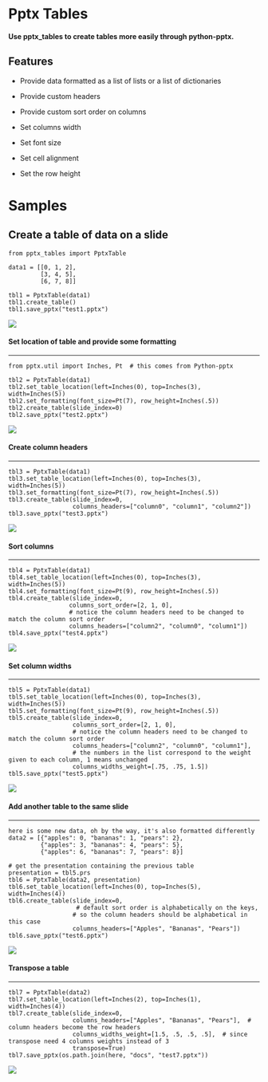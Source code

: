 
# Pptx Tables


#### Use pptx_tables to create tables more easily through python-pptx.


## Features


- Provide data formatted as a list of lists or a list of dictionaries

- Provide custom headers

- Provide custom sort order on columns

- Set columns width

- Set font size

- Set cell alignment

- Set the row height


Samples
=======

Create a table of data on a slide
---------------------------------
```
from pptx_tables import PptxTable

data1 = [[0, 1, 2],
         [3, 4, 5],
         [6, 7, 8]]

tbl1 = PptxTable(data1)
tbl1.create_table()
tbl1.save_pptx("test1.pptx")
```

![](/docs/test1.png)


#### Set location of table and provide some formatting
-------------------------------------------------

```
from pptx.util import Inches, Pt  # this comes from Python-pptx

tbl2 = PptxTable(data1)
tbl2.set_table_location(left=Inches(0), top=Inches(3), width=Inches(5))
tbl2.set_formatting(font_size=Pt(7), row_height=Inches(.5))
tbl2.create_table(slide_index=0)
tbl2.save_pptx("test2.pptx")
```
![](/docs/test2.png)
#### Create column headers
---------------------

```
tbl3 = PptxTable(data1)
tbl3.set_table_location(left=Inches(0), top=Inches(3), width=Inches(5))
tbl3.set_formatting(font_size=Pt(7), row_height=Inches(.5))
tbl3.create_table(slide_index=0,
                  columns_headers=["column0", "column1", "column2"])
tbl3.save_pptx("test3.pptx")
```
![](/docs/test3.png)


#### Sort columns
------------

```
tbl4 = PptxTable(data1)
tbl4.set_table_location(left=Inches(0), top=Inches(3), width=Inches(5))
tbl4.set_formatting(font_size=Pt(9), row_height=Inches(.5))
tbl4.create_table(slide_index=0,
                 columns_sort_order=[2, 1, 0],
                 # notice the column headers need to be changed to match the column sort order
                 columns_headers=["column2", "column0", "column1"])
tbl4.save_pptx("test4.pptx")
```

![](/docs/test4.png)


#### Set column widths
-----------------

```
tbl5 = PptxTable(data1)
tbl5.set_table_location(left=Inches(0), top=Inches(3), width=Inches(5))
tbl5.set_formatting(font_size=Pt(9), row_height=Inches(.5))
tbl5.create_table(slide_index=0,
                  columns_sort_order=[2, 1, 0],
                  # notice the column headers need to be changed to match the column sort order
                  columns_headers=["column2", "column0", "column1"],
                  # the numbers in the list correspond to the weight given to each column, 1 means unchanged
                  columns_widths_weight=[.75, .75, 1.5])
tbl5.save_pptx("test5.pptx")
```
![](/docs/test5.png)



#### Add another table to the same slide
-----------------------------------

```
here is some new data, oh by the way, it's also formatted differently
data2 = [{"apples": 0, "bananas": 1, "pears": 2},
         {"apples": 3, "bananas": 4, "pears": 5},
         {"apples": 6, "bananas": 7, "pears": 8}]

# get the presentation containing the previous table
presentation = tbl5.prs
tbl6 = PptxTable(data2, presentation)
tbl6.set_table_location(left=Inches(0), top=Inches(5), width=Inches(4))
tbl6.create_table(slide_index=0,
                   # default sort order is alphabetically on the keys,
                  # so the column headers should be alphabetical in this case
                  columns_headers=["Apples", "Bananas", "Pears"])
tbl6.save_pptx("test6.pptx")
```
![](/docs/test6.png)


#### Transpose a table
-----------------

```
tbl7 = PptxTable(data2)
tbl7.set_table_location(left=Inches(2), top=Inches(1), width=Inches(4))
tbl7.create_table(slide_index=0,
                  columns_headers=["Apples", "Bananas", "Pears"],  # column headers become the row headers
                  columns_widths_weight=[1.5, .5, .5, .5],  # since transpose need 4 columns weights instead of 3
                  transpose=True)
tbl7.save_pptx(os.path.join(here, "docs", "test7.pptx"))
```
![](/docs/test7.png)
